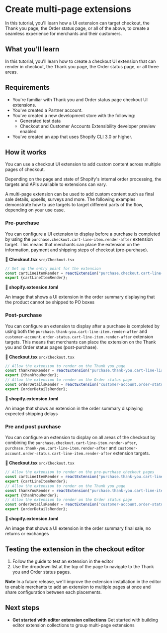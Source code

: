 # Create multi-page extensions

In this tutorial, you'll learn how a UI extension can target checkout, the Thank you page, the Order status page, or all of the above, to create a seamless experience for merchants and their customers.

## What you'll learn

In this tutorial, you'll learn how to create a checkout UI extension that can render in checkout, the Thank you page, the Order status page, or all three areas.

## Requirements

- You're familiar with Thank you and Order status page checkout UI extensions.
- You've created a Partner account.
- You've created a new development store with the following:
  - Generated test data
  - Checkout and Customer Accounts Extensibility developer preview enabled
- You've created an app that uses Shopify CLI 3.0 or higher.

## How it works

You can use a checkout UI extension to add custom content across multiple pages of checkout.

Depending on the page and state of Shopify's internal order processing, the targets and APIs available to extensions can vary.

A multi-page extension can be used to add custom content such as final sale details, upsells, surveys and more. The following examples demonstrate how to use targets to target different parts of the flow, depending on your use case.

### Pre-purchase

You can configure a UI extension to display before a purchase is completed by using the `purchase.checkout.cart-line-item.render-after` extension target. This means that merchants can place the extension on the information, payment and shipping steps of checkout (pre-purchase).

**📁 Checkout.tsx**
`src/Checkout.tsx`

```javascript
// Set up the entry point for the extension
const cartLineItemRender = reactExtension("purchase.checkout.cart-line-item.render-after", () => <App />);
export {cartLineItemRender};
```

**📁 shopify.extension.toml**

An image that shows a UI extension in the order summary displaying that the product cannot be shipped to PO boxes

### Post-purchase

You can configure an extension to display after a purchase is completed by using both the `purchase.thank-you.cart-line-item.render-after` and `customer-account.order-status.cart-line-item.render-after` extension targets. This means that merchants can place the extension on the Thank you and Order status pages (post-purchase).

**📁 Checkout.tsx**
`src/Checkout.tsx`

```javascript
// Allow the extension to render on the Thank you page
const thankYouRender = reactExtension("purchase.thank-you.cart-line-list.render-after", () => <App />);
export {thankYouRender};
// Allow the extension to render on the Order status page
const orderDetailsRender = reactExtension("customer-account.order-status.cart-line-item.render-after", () => <App />);
export {orderDetailsRender};
```

**📁 shopify.extension.toml**

An image that shows an extension in the order summary displaying expected shipping delays

### Pre and post purchase

You can configure an extension to display on all areas of the checkout by combining the `purchase.checkout.cart-line-item.render-after`, `purchase.thank-you.cart-line-item.render-after` and `customer-account.order-status.cart-line-item.render-after` extension targets.

**📁 Checkout.tsx**
`src/Checkout.tsx`

```javascript
// Allow the extension to render on the pre-purchase checkout pages
const cartLineItemRender = reactExtension("purchase.thank-you.cart-line-item.render-after", () => <App />);
export {cartLineItemRender};
// Allow the extension to render on the Thank you page
const thankYouRender = reactExtension("purchase.thank-you.cart-line-item.render-after", () => <App />);
export {thankYouRender};
// Allow the extension to render on the Order status page
const orderDetailsRender = reactExtension("customer-account.order-status.cart-line-item.render-after", () => <App />);
export {orderDetailsRender};
```

**📁 shopify.extension.toml**

An image that shows a UI extension in the order summary final sale, no returns or exchanges

## Testing the extension in the checkout editor

1. Follow the guide to test an extension in the editor
2. Use the dropdown list at the top of the page to navigate to the Thank you and Order status pages.

**Note**
In a future release, we'll improve the extension installation in the editor to enable merchants to add an extension to multiple pages at once and share configuration between each placements.

## Next steps

- **Get started with editor extension collections**
  Get started with building editor extension collections to group multi-page extensions